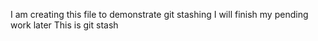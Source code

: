 I am creating this file to demonstrate git stashing
I will finish my pending work later
This is git stash
